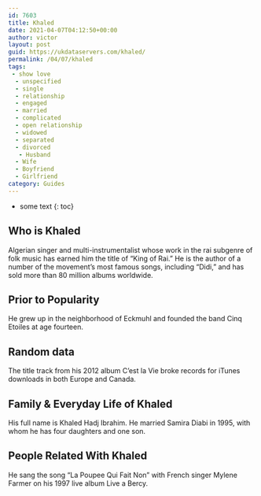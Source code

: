 ```yaml
---
id: 7603
title: Khaled
date: 2021-04-07T04:12:50+00:00
author: victor
layout: post
guid: https://ukdataservers.com/khaled/
permalink: /04/07/khaled
tags:
 - show love
  - unspecified
  - single
  - relationship
  - engaged
  - married
  - complicated
  - open relationship
  - widowed
  - separated
  - divorced
   - Husband
  - Wife
  - Boyfriend
  - Girlfriend
category: Guides
---
```


* some text
{: toc}


## Who is Khaled



Algerian singer and multi-instrumentalist whose work in the rai subgenre of folk music has earned him the title of &#8220;King of Rai.&#8221; He is the author of a number of the movement&#8217;s most famous songs, including &#8220;Didi,&#8221; and has sold more than 80 million albums worldwide.

                
                
                
## Prior to Popularity



He grew up in the neighborhood of Eckmuhl and founded the band Cinq Etoiles at age fourteen.

                
                
                
## Random data



The title track from his 2012 album C&#8217;est la Vie broke records for iTunes downloads in both Europe and Canada.

                
                
                
## Family & Everyday Life of Khaled



His full name is Khaled Hadj Ibrahim. He married Samira Diabi in 1995, with whom he has four daughters and one son.

                
                
                
## People Related With Khaled



He sang the song &#8220;La Poupee Qui Fait Non&#8221; with French singer Mylene Farmer on his 1997 live album Live a Bercy.

                
              
            
          
          
          